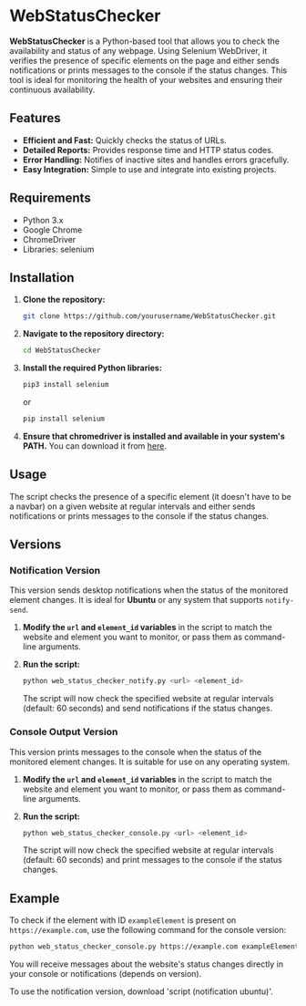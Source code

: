 # WebStatusChecker

**WebStatusChecker** is a Python-based tool that allows you to check the availability and status of any webpage. Using Selenium WebDriver, it verifies the presence of specific elements on the page and either sends notifications or prints messages to the console if the status changes. This tool is ideal for monitoring the health of your websites and ensuring their continuous availability.

## Features

- **Efficient and Fast:** Quickly checks the status of URLs.
- **Detailed Reports:** Provides response time and HTTP status codes.
- **Error Handling:** Notifies of inactive sites and handles errors gracefully.
- **Easy Integration:** Simple to use and integrate into existing projects.

## Requirements

- Python 3.x
- Google Chrome
- ChromeDriver
- Libraries: selenium

## Installation

1. **Clone the repository:**

    ```bash
    git clone https://github.com/yourusername/WebStatusChecker.git
    ```

2. **Navigate to the repository directory:**

    ```bash
    cd WebStatusChecker
    ```

3. **Install the required Python libraries:**

    ```bash
    pip3 install selenium
    ```
    or

    ```bash
    pip install selenium
    ```

4. **Ensure that chromedriver is installed and available in your system's PATH.** You can download it from [here](https://chromedriver.storage.googleapis.com/index.html).

## Usage

The script checks the presence of a specific element (it doesn't have to be a navbar) on a given website at regular intervals and either sends notifications or prints messages to the console if the status changes.

## Versions

### Notification Version

This version sends desktop notifications when the status of the monitored element changes. It is ideal for **Ubuntu** or any system that supports `notify-send`.

1. **Modify the `url` and `element_id` variables** in the script to match the website and element you want to monitor, or pass them as command-line arguments.

2. **Run the script:**

    ```bash
    python web_status_checker_notify.py <url> <element_id>
    ```

    The script will now check the specified website at regular intervals (default: 60 seconds) and send notifications if the status changes.

### Console Output Version

This version prints messages to the console when the status of the monitored element changes. It is suitable for use on any operating system.

1. **Modify the `url` and `element_id` variables** in the script to match the website and element you want to monitor, or pass them as command-line arguments.

2. **Run the script:**

    ```bash
    python web_status_checker_console.py <url> <element_id>
    ```

    The script will now check the specified website at regular intervals (default: 60 seconds) and print messages to the console if the status changes.

## Example

To check if the element with ID `exampleElement` is present on `https://example.com`, use the following command for the console version:

```bash
python web_status_checker_console.py https://example.com exampleElement
```

You will receive messages about the website's status changes directly in your console or notifications (depends on version).

To use the notification version, download 'script (notification ubuntu)'.
